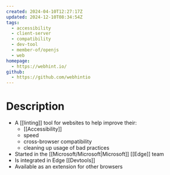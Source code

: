 ```yaml
---
created: 2024-04-10T12:27:17Z
updated: 2024-12-10T08:34:54Z
tags:
  - accessibility
  - client-server
  - compatibility
  - dev-tool
  - member-of/openjs
  - web
homepage:
  - https://webhint.io/
github:
  - https://github.com/webhintio
---
```

# Description
- A [[linting]] tool for websites to help improve their:
	- [[Accessibility]]
	- speed
	- cross-browser compatibility
	- cleaning up usage of bad practices
- Started in the [[Microsoft/Microsoft|Microsoft]] [[Edge]] team
- Is integrated in Edge [[Devtools]]
- Available as an extension for other browsers